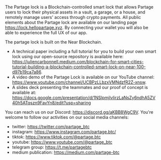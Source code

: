 The Partage lock is a Blockchain-controlled smart lock that allows Partage users to lock their physical assets in a vault, a garage, or a house, and remotely manage users' access through crypto payments. All public elements about the Partage lock are available on our landing page https://lock.hellopartage.xyz. By connecting your wallet you will also be able to experience the full UX of our app.

The partage lock is built on the Near Blockchain. 
- A technical paper including a full tutorial for you to build your own smart lock using our open-source repository is available here: https://juliencarbonnell.medium.com/blockchain-for-smart-cities-tutorial-building-a-blockchain-controlled-smart-lock-on-near-100-d97b19ca7a86.
- A video demo of the Partage Lock is available on our YouTube channel: https://www.youtube.com/channel/UCBPzLLbzxVMNdzfR2Z-xnsw.
- A slides deck presenting the teammates and our proof of concept is available at: https://docs.google.com/presentation/d/1NSlpmjlvIirzLaNsZy6ndhA5ZV40h5ATqszn9FavYn8/edit?usp=sharing 

You can reach us on our Discord: https://discord.gg/aKBB8WgC9V.
You're welcome to follow our activities on our social media channels:
- twitter: https://twitter.com/partage_btc
- instagram: https://www.instagram.com/partage.btc/
- tiktok: https://www.tiktok.com/@partage.btc
- youtube: https://www.youtube.com/@partage_btc
- telegram group: https://t.me/partagebtc
- medium publication: https://medium.com/partage-btc
